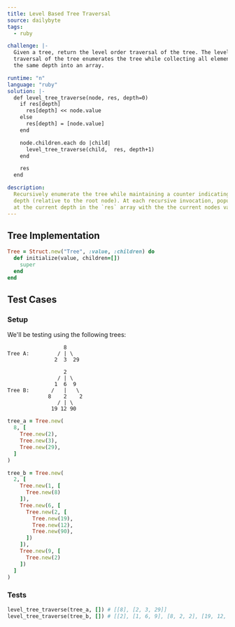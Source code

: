 ```yaml
---
title: Level Based Tree Traversal
source: dailybyte
tags:
  - ruby

challenge: |-
  Given a tree, return the level order traversal of the tree. The level order
  traversal of the tree enumerates the tree while collecting all elements at
  the same depth into an array.

runtime: "n"
language: "ruby"
solution: |-
  def level_tree_traverse(node, res, depth=0)
    if res[depth]
      res[depth] << node.value
    else
      res[depth] = [node.value]
    end

    node.children.each do |child|
      level_tree_traverse(child,  res, depth+1)
    end

    res
  end

description:
  Recursively enumerate the tree while maintaining a counter indicating the current
  depth (relative to the root node). At each recursive invocation, populate the index
  at the current depth in the `res` array with the the current nodes value.
---
```


## Tree Implementation

```ruby
Tree = Struct.new("Tree", :value, :children) do
  def initialize(value, children=[])
    super
  end
end
```

## Test Cases
### Setup

We'll be testing using the following trees:

```text
                  8
Tree A:         / | \
               2  3  29

                  2
                / | \
               1  6  9
Tree B:       /   |   \
             8    2    2
                / | \
              19 12 90
```

```ruby
tree_a = Tree.new(
  8, [
    Tree.new(2),
    Tree.new(3),
    Tree.new(29),
  ]
)

tree_b = Tree.new(
  2, [
    Tree.new(1, [
      Tree.new(8)
    ]),
    Tree.new(6, [
      Tree.new(2, [
        Tree.new(19),
        Tree.new(12),
        Tree.new(90),
      ])
    ]),
    Tree.new(9, [
      Tree.new(2)
    ])
  ]
)
```

### Tests

```ruby
level_tree_traverse(tree_a, []) # [[8], [2, 3, 29]]
level_tree_traverse(tree_b, []) # [[2], [1, 6, 9], [8, 2, 2], [19, 12, 90]]
```
